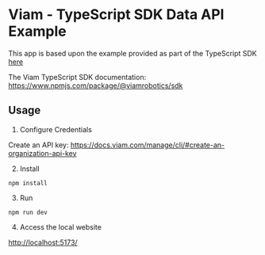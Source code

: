 # Viam - TypeScript SDK Data API Example

This app is based upon the example provided as part of the TypeScript SDK [here](https://github.com/viamrobotics/viam-typescript-sdk/tree/main/examples/connect-app)

The Viam TypeScript SDK documentation: https://www.npmjs.com/package/@viamrobotics/sdk

## Usage

1. Configure Credentials

Create an API key: https://docs.viam.com/manage/cli/#create-an-organization-api-key

2. Install

```
npm install
```

3. Run

```
npm run dev
```

4. Access the local website

[http://localhost:5173/](http://localhost:5173/)

